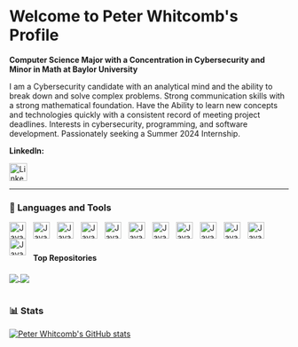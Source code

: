 # Welcome to Peter Whitcomb's Profile

**Computer Science Major with a Concentration in Cybersecurity and Minor in Math at Baylor University**

I am a Cybersecurity candidate with an analytical mind and the ability to break down and solve complex problems. Strong communication skills with a strong mathematical foundation. Have the Ability to learn new concepts and technologies quickly with a consistent record of meeting project deadlines. Interests in cybersecurity, programming, and software development. Passionately seeking a Summer 2024 Internship.

<!-- Social icons section -->
**LinkedIn:**
<p align="center">
  
  <a href="https://www.linkedin.com/in/peter-whitcomb/"><img width="32px" alt="LinkedIn" title="LinkedIn" src="https://upload.wikimedia.org/wikipedia/commons/c/ca/LinkedIn_logo_initials.png"/></a>

---
### 🧰 Languages and Tools

<img align="left" alt="Java" width="30px" style="padding-right:10px;" src = "https://cdn.jsdelivr.net/gh/devicons/devicon@latest/icons/java/java-original.svg"/>
<img align="left" alt="Java" width="30px" style="padding-right:10px;" src="https://cdn.jsdelivr.net/gh/devicons/devicon@latest/icons/cplusplus/cplusplus-original.svg" />  
<img align="left" alt="Java" width="30px" style="padding-right:10px;" src = "https://static-00.iconduck.com/assets.00/assembly-icon-2048x2048-wspx42mf.png"/>
<img align="left" alt="Java" width="30px" style="padding-right:10px;" src = "https://cdn.jsdelivr.net/gh/devicons/devicon@latest/icons/linux/linux-original.svg"/>
<img align="left" alt="Java" width="30px" style="padding-right:10px;" src = "https://upload.wikimedia.org/wikipedia/commons/thumb/2/2b/Kali-dragon-icon.svg/2048px-Kali-dragon-icon.svg.png"/>
<img align="left" alt="Java" width="30px" style="padding-right:10px;" src = "https://cdn.jsdelivr.net/gh/devicons/devicon@latest/icons/msdos/msdos-original.svg"/>
<img align="left" alt="Java" width="30px" style="padding-right:10px;" src = "https://git-scm.com/images/logos/downloads/Git-Icon-1788C.png"/>
<img align="left" alt="Java" width="30px" style="padding-right:10px;" src = "https://cdn.jsdelivr.net/gh/devicons/devicon@latest/icons/azuresqldatabase/azuresqldatabase-original.svg"/>
<img align="left" alt="Java" width="30px" style="padding-right:10px;" src = "https://cdn.jsdelivr.net/gh/devicons/devicon@latest/icons/maven/maven-original.svg"/>
<img align="left" alt="Java" width="30px" style="padding-right:10px;" src = "https://upload.wikimedia.org/wikipedia/commons/thumb/f/f6/Ghidra_logo.svg/1200px-Ghidra_logo.svg.png"/>
<img align="left" alt="Java" width="30px" style="padding-right:10px;" src = "https://cdn.jsdelivr.net/gh/devicons/devicon@latest/icons/windows11/windows11-original.svg"/>
<img align="left" alt="Java" width="30px" style="padding-right:10px;" src = "https://static.vecteezy.com/system/resources/previews/021/496/368/non_2x/ios-icon-logo-software-phone-apple-symbol-with-name-black-design-mobile-illustration-free-vector.jpg"/>
<br />

# 
#### Top Repositories


<a href="https://github.com/Jarpletz/PrimeTimeHotel">
  <img align="center" src="https://github-readme-stats.vercel.app/api/pin/?username=jarpletz&repo=PrimeTimeHotel&theme=buefy" />
</a>
<a href="https://github.com/PeterW727/Arbitrage-Finder">
  <img align="center" src="https://github-readme-stats.vercel.app/api/pin/?username=PeterW727&repo=Arbitrage-Finder&theme=buefy" />
</a>



<br />

#

### 📊 Stats

[![Peter Whitcomb's GitHub stats](https://github-readme-stats.vercel.app/api?username=peterw727)](https://github.com/anuraghazra/github-readme-stats)

#




